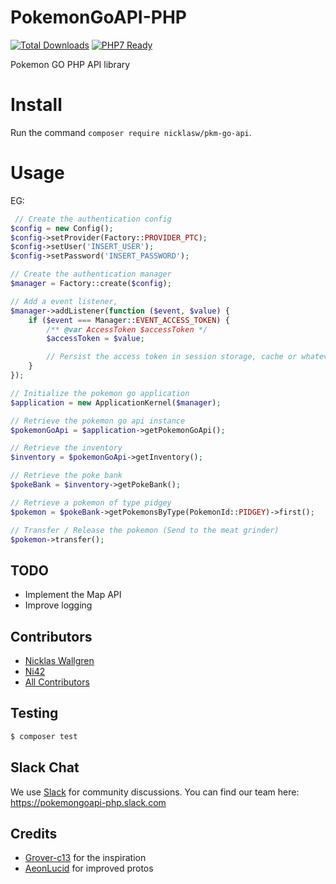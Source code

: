 # PokemonGoAPI-PHP

[![Total Downloads][ico-downloads]][link-packagist]
[![PHP7 Ready](https://img.shields.io/badge/PHP7-ready-green.svg)][link-packagist]

Pokemon GO PHP API library

# Install
Run the command `composer require nicklasw/pkm-go-api`.

# Usage
EG:
```php
 // Create the authentication config
$config = new Config();
$config->setProvider(Factory::PROVIDER_PTC);
$config->setUser('INSERT_USER');
$config->setPassword('INSERT_PASSWORD');

// Create the authentication manager
$manager = Factory::create($config);

// Add a event listener,
$manager->addListener(function ($event, $value) {
    if ($event === Manager::EVENT_ACCESS_TOKEN) {
        /** @var AccessToken $accessToken */
        $accessToken = $value;

        // Persist the access token in session storage, cache or whatever.
    }
});

// Initialize the pokemon go application
$application = new ApplicationKernel($manager);

// Retrieve the pokemon go api instance
$pokemonGoApi = $application->getPokemonGoApi();

// Retrieve the inventory
$inventory = $pokemonGoApi->getInventory();

// Retrieve the poke bank
$pokeBank = $inventory->getPokeBank();

// Retrieve a pokemon of type pidgey
$pokemon = $pokeBank->getPokemonsByType(PokemonId::PIDGEY)->first();

// Transfer / Release the pokemon (Send to the meat grinder)
$pokemon->transfer();
```

## TODO
  - Implement the Map API
  - Improve logging

## Contributors
  - [Nicklas Wallgren](https://github.com/NicklasWallgren)
  - [Ni42](https://github.com/Ni42)
  - [All Contributors][link-contributors]

## Testing

``` bash
$ composer test
```

## Slack Chat

We use [Slack](https://slack.com) for community discussions. You can find our team here: https://pokemongoapi-php.slack.com

## Credits
- [Grover-c13](https://github.com/Grover-c13) for the inspiration
- [AeonLucid](https://github.com/AeonLucid/POGOProtos) for improved protos

[ico-downloads]: https://img.shields.io/packagist/dt/nicklasw/pkm-go-api.svg?style=flat-square

[link-packagist]: https://packagist.org/packages/nicklasw/pkm-go-api
[link-contributors]: ../../contributors
